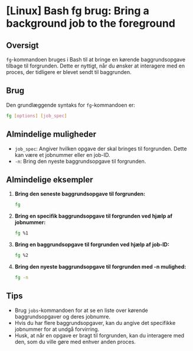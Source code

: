 # [Linux] Bash fg brug: Bring a background job to the foreground

## Oversigt
`fg`-kommandoen bruges i Bash til at bringe en kørende baggrundsopgave tilbage til forgrunden. Dette er nyttigt, når du ønsker at interagere med en proces, der tidligere er blevet sendt til baggrunden.

## Brug
Den grundlæggende syntaks for `fg`-kommandoen er:

```bash
fg [options] [job_spec]
```

## Almindelige muligheder
- `job_spec`: Angiver hvilken opgave der skal bringes til forgrunden. Dette kan være et jobnummer eller en job-ID.
- `-n`: Bring den nyeste baggrundsopgave til forgrunden.

## Almindelige eksempler

1. **Bring den seneste baggrundsopgave til forgrunden:**
   ```bash
   fg
   ```

2. **Bring en specifik baggrundsopgave til forgrunden ved hjælp af jobnummer:**
   ```bash
   fg %1
   ```

3. **Bring en baggrundsopgave til forgrunden ved hjælp af job-ID:**
   ```bash
   fg %2
   ```

4. **Bring den nyeste baggrundsopgave til forgrunden med -n mulighed:**
   ```bash
   fg -n
   ```

## Tips
- Brug `jobs`-kommandoen for at se en liste over kørende baggrundsopgaver og deres jobnumre.
- Hvis du har flere baggrundsopgaver, kan du angive det specifikke jobnummer for at undgå forvirring.
- Husk, at når en opgave er bragt til forgrunden, kan du interagere med den, som du ville gøre med enhver anden proces.